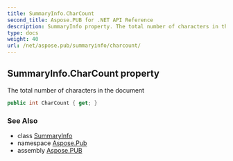 ```yaml
---
title: SummaryInfo.CharCount
second_title: Aspose.PUB for .NET API Reference
description: SummaryInfo property. The total number of characters in the document
type: docs
weight: 40
url: /net/aspose.pub/summaryinfo/charcount/
---
```

## SummaryInfo.CharCount property

The total number of characters in the document

```csharp
public int CharCount { get; }
```

### See Also

* class [SummaryInfo](../)
* namespace [Aspose.Pub](../../summaryinfo/)
* assembly [Aspose.PUB](../../../)


